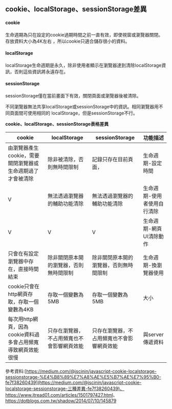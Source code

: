 ## **cookie、localStorage、sessionStorage差異**



#### cookie

生命週期為只在設定的cookie過期時間之前一直有效，即使視窗或瀏覽器關閉。 存放資料大小為4K左右 ，所以cookie只適合儲存很小的資料。



#### localStorage

localStorage生命週期是永久，除非使用者顯示在瀏覽器達到清除localStorage資訊，否則這些資訊將永遠存在。



#### sessionStorage

sessionStorage僅在當前畫面下有效，關閉頁面或瀏覽器後被清除。



不同瀏覽器無法共享localStorage或sessionStorage中的資訊。相同瀏覽器用不同頁面間可使用相同的 localStorage，但是sessionStorage不行。



**cookie、localStorage、sessionStorage表格差異**

| cookie          | localStorage         | sessionStorage   | 功能描述                                |
| ----------------------- | ------------------------- | ------------------------------------------------ | --------------------------------------- |
| 由瀏覽器產生cookie，需要關閉瀏覽器或生命週期過了才會被清除 | 除非被清除，否則無時間限制 | 記錄只存在目前頁面， | 生命週期-設定時間                           |
| V | 無法透過瀏覽器的輔助功能清除 | 無法透過瀏覽器的輔助功能清除 | 生命週期-使用者使用自行清除 |
| V | V                                      | V | 生命週期-網頁UI清除動作 |
| 只會在有設定瀏覽器中存在，直接時間結束 | 除非關閉原本開的瀏覽器，否則無時間限制 | 除非關閉原本開的瀏覽器，否則無時間限制 | 生命週期-換瀏覽器使用 |
| cookie只會在http網頁存取，存取一個變數為4KB | 存取一個變數為5MB         | 存取一個變數為5MB |大小|
| 每次用http網頁，因為cookie資料過多會占用頻寬導致網頁效能很慢 | 只存在瀏覽器，不占用頻寬也不會影響網頁效能 | 只存在瀏覽器，不占用頻寬也不會影響網頁效能 | 與server傳遞資料                        |



參考資料:[https://medium.com/@jscinin/javascript-cookie-localstorage-sessionstorage-%E4%B8%89%E7%A8%AE%E5%B7%AE%E7%95%B0-fe7f38260439](https://medium.com/@jscinin/javascript-cookie-localstorage-sessionstorage-三種差異-fe7f38260439)、<https://www.itread01.com/articles/1501797427.html>、<https://dotblogs.com.tw/shadow/2014/07/10/145879>
